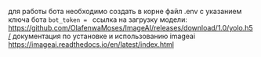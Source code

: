 для работы бота необходимо создать в корне файл .env с указанием ключа бота  ```bot_token = ```
ссылка на загрузку модели: https://github.com/OlafenwaMoses/ImageAI/releases/download/1.0/yolo.h5/
документация по установке и использованию imageai https://imageai.readthedocs.io/en/latest/index.html
